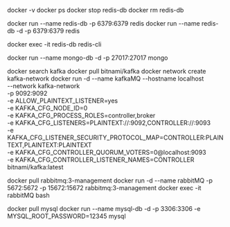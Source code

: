 docker -v
docker ps
docker stop redis-db
docker rm redis-db

docker run --name redis-db -p 6379:6379 redis
docker run --name redis-db -d -p 6379:6379 redis

docker exec -it redis-db redis-cli

docker run --name mongo-db -d -p 27017:27017 mongo

docker search kafka
docker pull bitnami/kafka
docker network create kafka-network
docker run -d --name kafkaMQ --hostname localhost \
 --network kafka-network \
 -p 9092:9092 \
 -e ALLOW_PLAINTEXT_LISTENER=yes \
 -e KAFKA_CFG_NODE_ID=0 \
 -e KAFKA_CFG_PROCESS_ROLES=controller,broker \
 -e KAFKA_CFG_LISTENERS=PLAINTEXT://:9092,CONTROLLER://:9093 \
 -e KAFKA_CFG_LISTENER_SECURITY_PROTOCOL_MAP=CONTROLLER:PLAINTEXT,PLAINTEXT:PLAINTEXT \
 -e KAFKA_CFG_CONTROLLER_QUORUM_VOTERS=0@localhost:9093 \
 -e KAFKA_CFG_CONTROLLER_LISTENER_NAMES=CONTROLLER \
 bitnami/kafka:latest

docker pull rabbitmq:3-management
docker run -d --name rabbitMQ -p 5672:5672 -p 15672:15672 rabbitmq:3-management
docker exec -it rabbitMQ bash

docker pull mysql
docker run --name mysql-db -d -p 3306:3306 -e MYSQL_ROOT_PASSWORD=12345 mysql
